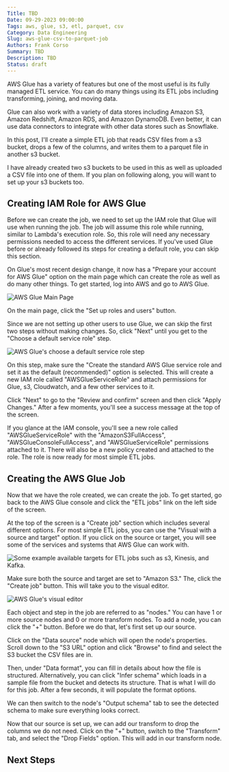 ```yaml
---
Title: TBD
Date: 09-29-2023 09:00:00
Tags: aws, glue, s3, etl, parquet, csv
Category: Data Engineering
Slug: aws-glue-csv-to-parquet-job
Authors: Frank Corso
Summary: TBD
Description: TBD
Status: draft
---
```


AWS Glue has a variety of features but one of the most useful is its fully managed ETL service. You can do many things using its ETL jobs including transforming, joining, and moving data. 

Glue can also work with a variety of data stores including Amazon S3, Amazon Redshift, Amazon RDS, and Amazon DynamoDB. Even better, it can use data connectors to integrate with other data stores such as Snowflake.

In this post, I'll create a simple ETL job that reads CSV files from a s3 bucket, drops a few of the columns, and writes them to a parquet file in another s3 bucket. 

I have already created two s3 buckets to be used in this as well as uploaded a CSV file into one of them. If you plan on following along, you will want to set up your s3 buckets too.

## Creating IAM Role for AWS Glue

Before we can create the job, we need to set up the IAM role that Glue will use when running the job. The job will assume this role while running, similar to Lambda's execution role. So, this role will need any necessary permissions needed to access the different services. If you've used Glue before or already followed its steps for creating a default role, you can skip this section.

On Glue's most recent design change, it now has a "Prepare your account for AWS Glue" option on the main page which can create the role as well as do many other things. To get started, log into AWS and go to AWS Glue.

![AWS Glue Main Page](/images/aws-glue-csv-to-parquet/aws-glue-landing-page.png)

On the main page, click the "Set up roles and users" button.

Since we are not setting up other users to use Glue, we can skip the first two steps without making changes. So, click "Next" until you get to the "Choose a default service role" step.

![AWS Glue's choose a default service role step](/images/aws-glue-csv-to-parquet/aws-glue-choose-default-service-role.png)

On this step, make sure the "Create the standard AWS Glue service role and set it as the default (recommended)" option is selected. This will create a new IAM role called "AWSGlueServiceRole" and attach permissions for Glue, s3, Cloudwatch, and a few other services to it.

Click "Next" to go to the "Review and confirm" screen and then click "Apply Changes." After a few moments, you'll see a success message at the top of the screen.

If you glance at the IAM console, you'll see a new role called "AWSGlueServiceRole" with the "AmazonS3FullAccess", "AWSGlueConsoleFullAccess", and "AWSGlueServiceRole" permissions attached to it. There will also be a new policy created and attached to the role. The role is now ready for most simple ETL jobs.

## Creating the AWS Glue Job

Now that we have the role created, we can create the job. To get started, go back to the AWS Glue console and click the "ETL jobs" link on the left side of the screen.

At the top of the screen is a "Create job" section which includes several different options. For most simple ETL jobs, you can use the "Visual with a source and target" option. If you click on the source or target, you will see some of the services and systems that AWS Glue can work with.

![Some example available targets for ETL jobs such as s3, Kinesis, and Kafka.](/images/aws-glue-csv-to-parquet/aws-glue-create-job-targets.png)

Make sure both the source and target are set to "Amazon S3." The, click the "Create job" button. This will take you to the visual editor.

![AWS Glue's visual editor](/images/aws-glue-csv-to-parquet/aws-glue-visual-editor.png)

Each object and step in the job are referred to as "nodes." You can have 1 or more source nodes and 0 or more transform nodes. To add a node, you can click the "+" button. Before we do that, let's first set up our source.

Click on the "Data source" node which will open the node's properties. Scroll down to the "S3 URL" option and click "Browse" to find and select the S3 bucket the CSV files are in. 

Then, under "Data format", you can fill in details about how the file is structured. Alternatively, you can click "Infer schema" which loads in a sample file from the bucket and detects its structure. That is what I will do for this job. After a few seconds, it will populate the format options.

We can then switch to the node's "Output schema" tab to see the detected schema to make sure everything looks correct.

Now that our source is set up, we can add our transform to drop the columns we do not need. Click on the "+" button, switch to the "Transform" tab, and select the "Drop Fields" option. This will add in our transform node.

## Next Steps
